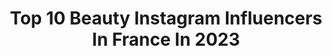 ---
title: Top 10 Beauty Instagram Influencers In France In 2023
description: >-
  Find top beauty Instagram influencers in France in 2023. Most popular hashtags: #fashion #hairstyling #blogger.
platform: Instagram
hits: 3815
text_top: See the best Instagram influencers on inBeat.
text_bottom: Our database has 3815 Instagram influencers like this in France for you to collaborate.
profiles:
  - username: "ryma_beautyaddict"
    fullname: >-
      Ryma
    bio: >-
      Beauty&Lifestyle influencer Youtuber & Traveler ✈ Collaboration : ryma.ba.mg@gmail.com @tulip.home.ryma
    location: "France"
    followers: 2238685
    engagement: 251
    commentsToLikes: 0.062990
    id: ck6u54fw67j810j71i4gzimcf
    verified: false
    hashtags: "#foreo, #lunamini3, #foreoufo2, #foreoufo"
  - username: "clea_lacy"
    fullname: >-
      𝒞𝓁𝑒𝒶-𝐿𝒶𝒸𝓎
    bio: >-
      Lifestyle ☼ Beauty ☼ Fashion ☼ Happiness Podcast: „It‘s a Matchday“ 🎤 ✉️ management@clealacy.de
    location: "France"
    followers: 408733
    engagement: 180
    commentsToLikes: 0.030109
    id: ck0vx3rptwzsu0i19a14tnm1f
    verified: true
    hashtags: "#travel, #december, #nyc, #fashion"
  - username: "bouchrabenayache.official"
    fullname: >-
      👑 Bouchra Ben Ayache
    bio: >-
      This is the official account of model Bouchra Ben Ayache. Miss beauty 2018 👑 ✈️Travel🇪🇬🇹🇳🇦🇪🇲🇦🇹🇷🇲🇻🇲🇾🇶🇦🇹🇿 📩 bouchra.benayache.m@gmail.com 💍❤️
    location: "France"
    followers: 1208641
    engagement: 257
    commentsToLikes: 0.008363
    id: ck6u550cx7mmc0j71jdejx2iw
    verified: false
    hashtags: "#aldo, #bershka, #styleblogger, #model"
  - username: "aashnashroff"
    fullname: >-
      Aashna Shroff
    bio: >-
      fashion, beauty, life @snobhome theteam@thesnobjournal.com
    location: "France"
    followers: 969271
    engagement: 137
    commentsToLikes: 0.005478
    id: ck0tumq9k7sbn0i194t3be16k
    verified: true
    hashtags: "#salonsmooth, #professionalhaircare, #salonathome, #tresemmeindia"
  - username: "prpitaloka"
    fullname: >-
      プリンセスピタルカ
    bio: >-
      your curious bae🧚🏻 🎀Gaming-Cosplay-Travel-Beauty🎀 Business Inq ✉ Dm/wa:+62 896-9241-7449 (Kai) 2nd acc @heypitaloka @croffleloka_
    location: "France"
    followers: 246291
    engagement: 115
    commentsToLikes: 0.010188
    id: ckapbczcizgif0i786hm9v3jk
    verified: false
    hashtags: "#nikkeid, #toweroffantasy, #kobenicosplay, #freefire"
  - username: "ashty_hadid"
    fullname: >-
      Ashty Hadid - اشتي حديد
    bio: >-
      للأعلانات: For inquiries : +964 7823990999 Founder of @by.ashtyhadid Beauty line
    location: "France"
    followers: 3061165
    engagement: 106
    commentsToLikes: 0.031434
    id: ck14hh07maaca0i19kajn9eno
    verified: false
    hashtags: "#pink"
  - username: "theankitarai"
    fullname: >-
      Ankita Rai Tiwari
    bio: >-
      I apologize for anything I post while hungry. ——————————————————————— Fashion • Lifestyle • Beauty • Motherhood 📧 : ankitaraitiwari@gmail.com
    location: "France"
    followers: 278245
    engagement: 91
    commentsToLikes: 0.044863
    id: ck600f7ordhml0i14hughbwuu
    verified: true
    hashtags: "#sunsetlover, #reels, #indianfashioninfluencer, #theankitarai"
  - username: "esmi_beauty_"
    fullname: >-
      Esmi Beauty
    bio: >-
      Beauty | Fashion | Travel CEO : @esmiralda_collection_ Business email :esmibeautypro@outlook.fr
    location: "France"
    followers: 766215
    engagement: 73
    commentsToLikes: 8.392203
    id: ck6u54irr7jrv0j71gjjr14l9
    verified: false
    hashtags: "#summervibes, #summer, #blogger, #positivevibes"
  - username: "rawaa_beauty"
    fullname: >-
      R A W A A • B E A U T Y
    bio: >-
      📍currently, PARIS - Makeup, Beauty & Lifestyle - 🤍🤎 ▫️Inquiries : ContactRawaaBeauty@gmail.com ▫️Tiktok: rawaa_beauty ▫️Facebook: rawaabeauty
    location: "France"
    followers: 3756319
    engagement: 52
    commentsToLikes: 0.007096
    id: ck8syvlpmm6qw0j78l4vtd4xo
    verified: true
    hashtags: "#baby, #maman, #par, #caftanmarocain"
  - username: "cindykarmoko"
    fullname: >-
      CINDY KARMOKO
    bio: >-
      Big wardrobe 🧳🤣 👠, Beauty, Travel & Fragrance enthusiast ✈️ Home Baker👩🏻‍🍳 @swellrecipes ❤️ #oma🍑 #idressedtothrill #lidahcece
    location: "France"
    followers: 108165
    engagement: 37
    commentsToLikes: 0.061865
    id: ck137q4rfct710i19fx80v9rf
    verified: true
    hashtags: "#makandireels, #viralfood, #idressedtothrill, #coachny"
---
